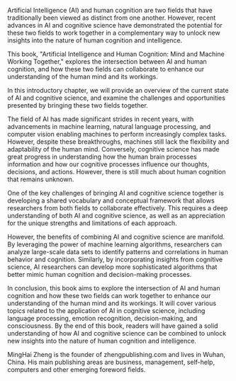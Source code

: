 
Artificial Intelligence (AI) and human cognition are two fields that have traditionally been viewed as distinct from one another. However, recent advances in AI and cognitive science have demonstrated the potential for these two fields to work together in a complementary way to unlock new insights into the nature of human cognition and intelligence.

This book, "Artificial Intelligence and Human Cognition: Mind and Machine Working Together," explores the intersection between AI and human cognition, and how these two fields can collaborate to enhance our understanding of the human mind and its workings.

In this introductory chapter, we will provide an overview of the current state of AI and cognitive science, and examine the challenges and opportunities presented by bringing these two fields together.

The field of AI has made significant strides in recent years, with advancements in machine learning, natural language processing, and computer vision enabling machines to perform increasingly complex tasks. However, despite these breakthroughs, machines still lack the flexibility and adaptability of the human mind. Conversely, cognitive science has made great progress in understanding how the human brain processes information and how our cognitive processes influence our thoughts, decisions, and actions. However, there is still much about human cognition that remains unknown.

One of the key challenges of bringing AI and cognitive science together is developing a shared vocabulary and conceptual framework that allows researchers from both fields to collaborate effectively. This requires a deep understanding of both AI and cognitive science, as well as an appreciation for the unique strengths and limitations of each approach.

However, the benefits of combining AI and cognitive science are manifold. By leveraging the power of machine learning algorithms, researchers can analyze large-scale data sets to identify patterns and correlations in human behavior and cognition. Similarly, by incorporating insights from cognitive science, AI researchers can develop more sophisticated algorithms that better mimic human cognition and decision-making processes.

In conclusion, this book aims to explore the intersection of AI and human cognition and how these two fields can work together to enhance our understanding of the human mind and its workings. It will cover various topics related to the application of AI in cognitive science, including language processing, emotion recognition, decision-making, and consciousness. By the end of this book, readers will have gained a solid understanding of how AI and cognitive science can be combined to unlock new insights into the nature of human cognition and intelligence.

MingHai Zheng is the founder of zhengpublishing.com and lives in Wuhan, China. His main publishing areas are business, management, self-help, computers and other emerging foreword fields.
